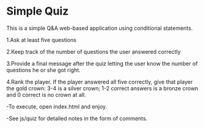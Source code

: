 # Simple Quiz

This is a simple Q&A web-based application using conditional statements.

1.Ask at least five questions

2.Keep track of the number of questions the user answered correctly

3.Provide a final message after the quiz letting the user know the number of questions he or she got right.

4.Rank the player. If the player answered all five correctly, give that player the gold crown: 3-4 is a silver crown; 1-2 correct answers is a bronze crown and 0 correct is no crown at all.

-To execute, open index.html and enjoy.

-See js/quiz for detailed notes in the form of comments.




